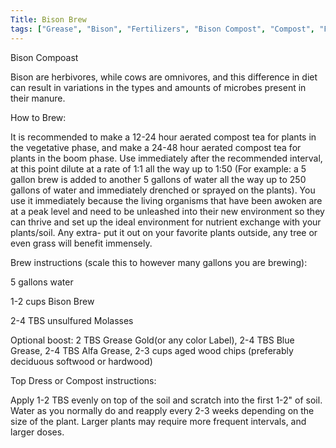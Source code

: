 ```yaml
---
Title: Bison Brew
tags: ["Grease", "Bison", "Fertilizers", "Bison Compost", "Compost", "Fractal Growth"]
---
```


Bison Compoast 

Bison are herbivores, while cows are omnivores, and this difference in diet can result in variations in the types and amounts of microbes present in their manure.
 
How to Brew:

It is recommended to make a 12-24 hour aerated compost tea for plants in the vegetative phase, and make a 24-48 hour aerated compost tea for plants in the boom phase. Use immediately after the recommended interval, at this point dilute at a rate of 1:1 all the way up to 1:50 (For example: a 5 gallon brew is added to another 5 gallons of water all the way up to 250 gallons of water and immediately drenched or sprayed on the plants). You use it immediately because the living organisms that have been awoken are at a peak level and need to be unleashed into their new environment so they can thrive and set up the ideal environment for nutrient exchange with your plants/soil. Any extra- put it out on your favorite plants outside, any tree or even grass will benefit immensely. 

 

Brew instructions (scale this to however many gallons you are brewing):

5 gallons water

1-2 cups Bison Brew

2-4 TBS unsulfured Molasses

Optional boost: 2 TBS Grease Gold(or any color Label), 2-4 TBS Blue Grease, 2-4 TBS Alfa Grease, 2-3 cups aged wood chips (preferably deciduous softwood or hardwood)

 

Top Dress or Compost instructions:

Apply 1-2 TBS evenly on top of the soil and scratch into the first 1-2" of soil. Water as you normally do and reapply every 2-3 weeks depending on the size of the plant. Larger plants may require more frequent intervals, and larger doses.  

 

